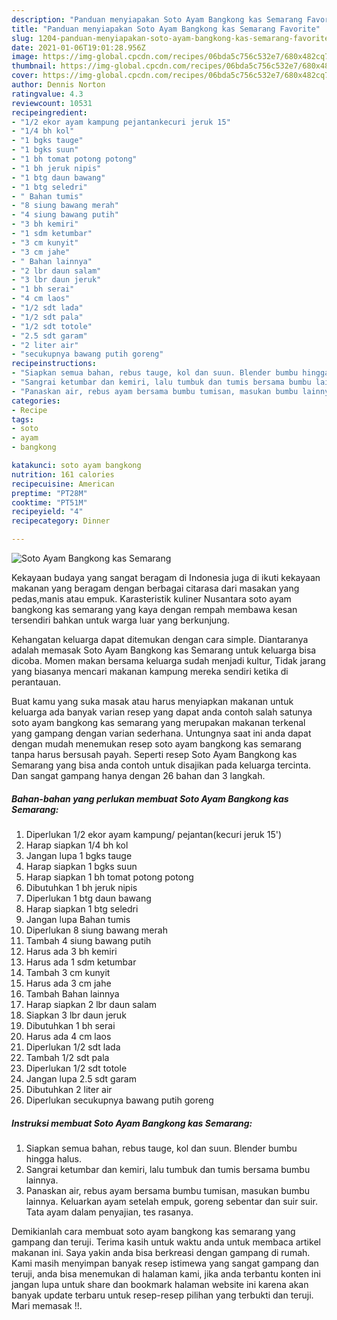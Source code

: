 ```yaml
---
description: "Panduan menyiapakan Soto Ayam Bangkong kas Semarang Favorite"
title: "Panduan menyiapakan Soto Ayam Bangkong kas Semarang Favorite"
slug: 1204-panduan-menyiapakan-soto-ayam-bangkong-kas-semarang-favorite
date: 2021-01-06T19:01:28.956Z
image: https://img-global.cpcdn.com/recipes/06bda5c756c532e7/680x482cq70/soto-ayam-bangkong-kas-semarang-foto-resep-utama.jpg
thumbnail: https://img-global.cpcdn.com/recipes/06bda5c756c532e7/680x482cq70/soto-ayam-bangkong-kas-semarang-foto-resep-utama.jpg
cover: https://img-global.cpcdn.com/recipes/06bda5c756c532e7/680x482cq70/soto-ayam-bangkong-kas-semarang-foto-resep-utama.jpg
author: Dennis Norton
ratingvalue: 4.3
reviewcount: 10531
recipeingredient:
- "1/2 ekor ayam kampung pejantankecuri jeruk 15"
- "1/4 bh kol"
- "1 bgks tauge"
- "1 bgks suun"
- "1 bh tomat potong potong"
- "1 bh jeruk nipis"
- "1 btg daun bawang"
- "1 btg seledri"
- " Bahan tumis"
- "8 siung bawang merah"
- "4 siung bawang putih"
- "3 bh kemiri"
- "1 sdm ketumbar"
- "3 cm kunyit"
- "3 cm jahe"
- " Bahan lainnya"
- "2 lbr daun salam"
- "3 lbr daun jeruk"
- "1 bh serai"
- "4 cm laos"
- "1/2 sdt lada"
- "1/2 sdt pala"
- "1/2 sdt totole"
- "2.5 sdt garam"
- "2 liter air"
- "secukupnya bawang putih goreng"
recipeinstructions:
- "Siapkan semua bahan, rebus tauge, kol dan suun. Blender bumbu hingga halus."
- "Sangrai ketumbar dan kemiri, lalu tumbuk dan tumis bersama bumbu lainnya."
- "Panaskan air, rebus ayam bersama bumbu tumisan, masukan bumbu lainnya. Keluarkan ayam setelah empuk, goreng sebentar dan suir suir. Tata ayam dalam penyajian, tes rasanya."
categories:
- Recipe
tags:
- soto
- ayam
- bangkong

katakunci: soto ayam bangkong 
nutrition: 161 calories
recipecuisine: American
preptime: "PT28M"
cooktime: "PT51M"
recipeyield: "4"
recipecategory: Dinner

---
```



![Soto Ayam Bangkong kas Semarang](https://img-global.cpcdn.com/recipes/06bda5c756c532e7/680x482cq70/soto-ayam-bangkong-kas-semarang-foto-resep-utama.jpg)

Kekayaan budaya yang sangat beragam di Indonesia juga di ikuti kekayaan makanan yang beragam dengan berbagai citarasa dari masakan yang pedas,manis atau empuk. Karasteristik kuliner Nusantara soto ayam bangkong kas semarang yang kaya dengan rempah membawa kesan tersendiri bahkan untuk warga luar yang berkunjung.


Kehangatan keluarga dapat ditemukan dengan cara simple. Diantaranya adalah memasak Soto Ayam Bangkong kas Semarang untuk keluarga bisa dicoba. Momen makan bersama keluarga sudah menjadi kultur, Tidak jarang yang biasanya mencari makanan kampung mereka sendiri ketika di perantauan.



Buat kamu yang suka masak atau harus menyiapkan makanan untuk keluarga ada banyak varian resep yang dapat anda contoh salah satunya soto ayam bangkong kas semarang yang merupakan makanan terkenal yang gampang dengan varian sederhana. Untungnya saat ini anda dapat dengan mudah menemukan resep soto ayam bangkong kas semarang tanpa harus bersusah payah.
Seperti resep Soto Ayam Bangkong kas Semarang yang bisa anda contoh untuk disajikan pada keluarga tercinta. Dan sangat gampang hanya dengan 26 bahan dan 3 langkah.


<!--inarticleads1-->

##### Bahan-bahan yang perlukan membuat Soto Ayam Bangkong kas Semarang:

1. Diperlukan 1/2 ekor ayam kampung/ pejantan(kecuri jeruk 15&#39;)
1. Harap siapkan 1/4 bh kol
1. Jangan lupa 1 bgks tauge
1. Harap siapkan 1 bgks suun
1. Harap siapkan 1 bh tomat potong potong
1. Dibutuhkan 1 bh jeruk nipis
1. Diperlukan 1 btg daun bawang
1. Harap siapkan 1 btg seledri
1. Jangan lupa  Bahan tumis
1. Diperlukan 8 siung bawang merah
1. Tambah 4 siung bawang putih
1. Harus ada 3 bh kemiri
1. Harus ada 1 sdm ketumbar
1. Tambah 3 cm kunyit
1. Harus ada 3 cm jahe
1. Tambah  Bahan lainnya
1. Harap siapkan 2 lbr daun salam
1. Siapkan 3 lbr daun jeruk
1. Dibutuhkan 1 bh serai
1. Harus ada 4 cm laos
1. Diperlukan 1/2 sdt lada
1. Tambah 1/2 sdt pala
1. Diperlukan 1/2 sdt totole
1. Jangan lupa 2.5 sdt garam
1. Dibutuhkan 2 liter air
1. Diperlukan secukupnya bawang putih goreng




<!--inarticleads2-->

##### Instruksi membuat  Soto Ayam Bangkong kas Semarang:

1. Siapkan semua bahan, rebus tauge, kol dan suun. Blender bumbu hingga halus.
1. Sangrai ketumbar dan kemiri, lalu tumbuk dan tumis bersama bumbu lainnya.
1. Panaskan air, rebus ayam bersama bumbu tumisan, masukan bumbu lainnya. Keluarkan ayam setelah empuk, goreng sebentar dan suir suir. Tata ayam dalam penyajian, tes rasanya.




Demikianlah cara membuat soto ayam bangkong kas semarang yang gampang dan teruji. Terima kasih untuk waktu anda untuk membaca artikel makanan ini. Saya yakin anda bisa berkreasi dengan gampang di rumah. Kami masih menyimpan banyak resep istimewa yang sangat gampang dan teruji, anda bisa menemukan di halaman kami, jika anda terbantu konten ini jangan lupa untuk share dan bookmark halaman website ini karena akan banyak update terbaru untuk resep-resep pilihan yang terbukti dan teruji. Mari memasak !!. 
